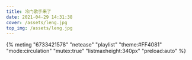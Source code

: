 ```yaml
---
title: 冷门歌手来了
date: 2021-04-29 14:31:38
cover: /assets/leng.jpg
top_img: /assets/leng.jpg
---
```


{% meting "6733421578" "netease" "playlist" "theme:#FF4081" "mode:circulation" "mutex:true" "listmaxheight:340px" "preload:auto" %}

